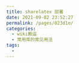 ```yaml
---
title: sharelatex 部署
date: 2021-09-02 23:52:27
permalink: /pages/023d1e/
categories:
  - wiki搬运
  - 常用库的常见用法
tags:
  - 
---
```


